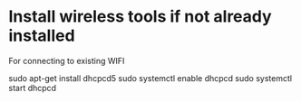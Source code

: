 # Install wireless tools if not already installed

For connecting to existing WIFI

sudo apt-get install dhcpcd5
sudo systemctl enable dhcpcd
sudo systemctl start dhcpcd
